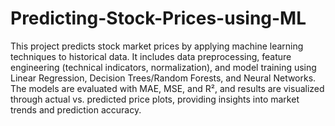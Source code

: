 # Predicting-Stock-Prices-using-ML

This project predicts stock market prices by applying machine learning techniques to historical data. It includes data preprocessing, feature engineering (technical indicators, normalization), and model training using Linear Regression, Decision Trees/Random Forests, and Neural Networks. The models are evaluated with MAE, MSE, and R², and results are visualized through actual vs. predicted price plots, providing insights into market trends and prediction accuracy.
